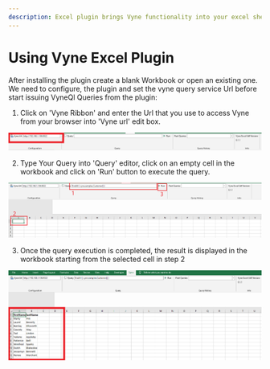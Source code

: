 ```yaml
---
description: Excel plugin brings Vyne functionality into your excel sheets. Let's see how to use it.
---
```


# Using Vyne Excel Plugin

After installing the plugin create a blank Workbook or open an existing one. We need to configure, the plugin and set the vyne query service Url before start issuing VyneQl Queries from the plugin:

1. Click on 'Vyne Ribbon' and enter the Url that you use to access Vyne from your browser into 'Vyne url' edit box.

![](../.gitbook/assets/excel/how-to-use-1.png)

2. Type Your Query into 'Query' editor, click on an empty cell in the workbook and click on 'Run' button to execute the query.



![](../.gitbook/assets/excel/how-to-use-2.png)

3. Once the query execution is completed, the result is displayed in the workbook starting from the selected cell in step 2

![](../.gitbook/assets/excel/how-to-use-3.png)